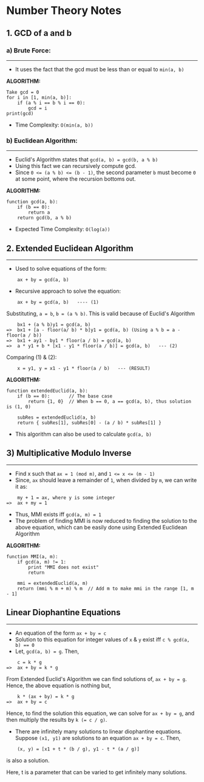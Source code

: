# Number Theory Notes

## 1. GCD of a and b

### a) Brute Force:
---
- It uses the fact that the gcd must be less than or equal to `min(a, b)`

**ALGORITHM:**
```
Take gcd = 0
for i in [1, min(a, b)]:
    if (a % i == b % i == 0):
        gcd = i
print(gcd)
```
- Time Complexity: `O(min(a, b))`

### b) Euclidean Algorithm:
---
- Euclid's Algorithm states that `gcd(a, b) = gcd(b, a % b)`
- Using this fact we can recursively compute gcd.
- Since `0 <= (a % b) <= (b - 1)`, the second parameter `b` must become `0` at some point, where the recursion bottoms out.

**ALGORITHM:**
```
function gcd(a, b):
    if (b == 0):
        return a
    return gcd(b, a % b)
```
- Expected Time Complexity: `O(log(a))`


## 2. Extended Euclidean Algorithm
---
- Used to solve equations of the form:
```
    ax + by = gcd(a, b)
```
- Recursive approach to solve the equation:
```
    ax + by = gcd(a, b)   ---- (1)
```
Substituting, `a = b`, `b = (a % b)`. This is valid because of Euclid's Algorithm
```
    bx1 + (a % b)y1 = gcd(a, b)
=>  bx1 + [a - floor(a/ b) * b]y1 = gcd(a, b) (Using a % b = a - floor(a / b))
=>  bx1 + ay1 - by1 * floor(a / b) = gcd(a, b)
=>  a * y1 + b * [x1 - y1 * floor(a / b)] = gcd(a, b)   --- (2)
```
Comparing (1) & (2):
```
    x = y1, y = x1 - y1 * floor(a / b)   --- (RESULT)
```
**ALGORITHM:**
```
function extendedEuclid(a, b):
    if (b == 0):       // The base case
        return {1, 0}  // When b == 0, a == gcd(a, b), thus solution is (1, 0)

    subRes = extendedEuclid(a, b)
    return { subRes[1], subRes[0] - (a / b) * subRes[1] }
```
- This algorithm can also be used to calculate `gcd(a, b)`

## 3) Multiplicative Modulo Inverse
---
- Find x such that `ax = 1 (mod m)`, and `1 <= x <= (m - 1)`
- Since, `ax` should leave a remainder of `1`, when divided by `m`, we can write it as:
```
    my + 1 = ax, where y is some integer
=>  ax + my = 1
```

- Thus, MMI exists iff `gcd(a, m) = 1`
- The problem of finding MMI is now reduced to finding the solution to the above equation, which can be easily done using Extended Euclidean Algorithm

**ALGORITHM:**
```
function MMI(a, m):
    if gcd(a, m) != 1:
        print "MMI does not exist"
        return
    
    mmi = extendedEuclid(a, m)
    return (mmi % m + m) % m  // Add m to make mmi in the range [1, m - 1]
```

## Linear Diophantine Equations
---
- An equation of the form `ax + by = c`
- Solution to this equation for integer values of `x` & `y` exist iff `c % gcd(a, b) == 0`
- Let, `gcd(a, b) = g`. Then,
```
    c = k * g
=>  ax + by = k * g
```

From Extended Euclid's Algorithm we can find solutions of, `ax + by = g`. Hence, the above equation is nothing but,
```
    k * (ax + by) = k * g
=>  ax + by = c
```

Hence, to find the solution this equation, we can solve for `ax + by = g`, and then multiply the results by `k (= c / g)`.

- There are infinitely many solutions to linear diophantine equations. Suppose `(x1, y1)` are solutions to an equation `ax + by = c`. Then,
```
    (x, y) = [x1 + t * (b / g), y1 - t * (a / g)]
```
is also a solution.

Here, t is a parameter that can be varied to get infinitely many solutions.

